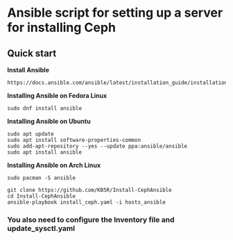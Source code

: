 # Ansible script for setting up a server for installing Ceph

## Quick start
**Install Ansible**
```
https://docs.ansible.com/ansible/latest/installation_guide/installation_distros.html
```
**Installing Ansible on Fedora Linux**
```
sudo dnf install ansible
```
**Installing Ansible on Ubuntu**
```
sudo apt update
sudo apt install software-properties-common
sudo add-apt-repository --yes --update ppa:ansible/ansible
sudo apt install ansible
```
**Installing Ansible on Arch Linux**
```
sudo pacman -S ansible
```
```
git clone https://github.com/KB5R/Install-CephAnsible
cd Install-CephAnsible
ansible-playbook install_ceph.yaml -i hosts_ansible
```
### You also need to configure the Inventory file and update_sysctl.yaml
